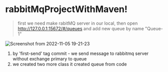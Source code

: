# rabbitMqProjectWithMaven!

>first we need make rabitMQ server in our local, then open http://127.0.0.1:15672/#/queues and add new queue by name "Queue-1"

![Screenshot from 2022-11-05 19-21-23](https://user-images.githubusercontent.com/41595475/200127245-c49541cb-46d3-4130-a8d7-7dfb248c557a.png)

1. by 'first-send' tag commit - we send message to rabbitmq server without exchange primary to queue
2. we created  two more class it created queue from code
